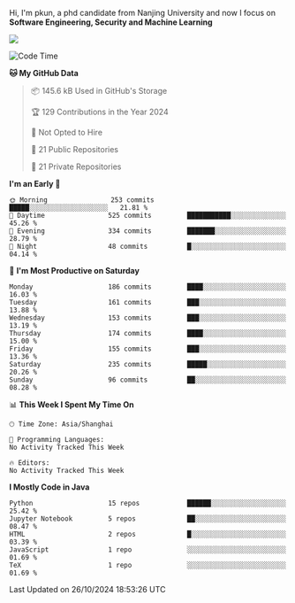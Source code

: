 Hi, I'm pkun, a phd candidate from Nanjing University and now I focus on **Software Engineering, Security and Machine Learning**

<!--![GitHub Snake Light](https://github.com/pppppkun/pppppkun/blob/output/github-snake.svg#gh-light-mode-only)-->
<!--![GitHub Snake dark](https://github.com/pppppkun/pppppkun/blob/output/github-snake-dark.svg#gh-dark-mode-only)-->

![](https://komarev.com/ghpvc/?username=pppppkun)
<!--START_SECTION:waka-->
![Code Time](http://img.shields.io/badge/Code%20Time-2%2C011%20hrs%2012%20mins-blue)

**🐱 My GitHub Data** 

> 📦 145.6 kB Used in GitHub's Storage 
 > 
> 🏆 129 Contributions in the Year 2024
 > 
> 🚫 Not Opted to Hire
 > 
> 📜 21 Public Repositories 
 > 
> 🔑 21 Private Repositories 
 > 
**I'm an Early 🐤** 

```text
🌞 Morning                253 commits         █████░░░░░░░░░░░░░░░░░░░░   21.81 % 
🌆 Daytime                525 commits         ███████████░░░░░░░░░░░░░░   45.26 % 
🌃 Evening                334 commits         ███████░░░░░░░░░░░░░░░░░░   28.79 % 
🌙 Night                  48 commits          █░░░░░░░░░░░░░░░░░░░░░░░░   04.14 % 
```
📅 **I'm Most Productive on Saturday** 

```text
Monday                   186 commits         ████░░░░░░░░░░░░░░░░░░░░░   16.03 % 
Tuesday                  161 commits         ███░░░░░░░░░░░░░░░░░░░░░░   13.88 % 
Wednesday                153 commits         ███░░░░░░░░░░░░░░░░░░░░░░   13.19 % 
Thursday                 174 commits         ████░░░░░░░░░░░░░░░░░░░░░   15.00 % 
Friday                   155 commits         ███░░░░░░░░░░░░░░░░░░░░░░   13.36 % 
Saturday                 235 commits         █████░░░░░░░░░░░░░░░░░░░░   20.26 % 
Sunday                   96 commits          ██░░░░░░░░░░░░░░░░░░░░░░░   08.28 % 
```


📊 **This Week I Spent My Time On** 

```text
🕑︎ Time Zone: Asia/Shanghai

💬 Programming Languages: 
No Activity Tracked This Week

🔥 Editors: 
No Activity Tracked This Week
```

**I Mostly Code in Java** 

```text
Python                   15 repos            ██████░░░░░░░░░░░░░░░░░░░   25.42 % 
Jupyter Notebook         5 repos             ██░░░░░░░░░░░░░░░░░░░░░░░   08.47 % 
HTML                     2 repos             █░░░░░░░░░░░░░░░░░░░░░░░░   03.39 % 
JavaScript               1 repo              ░░░░░░░░░░░░░░░░░░░░░░░░░   01.69 % 
TeX                      1 repo              ░░░░░░░░░░░░░░░░░░░░░░░░░   01.69 % 
```




 Last Updated on 26/10/2024 18:53:26 UTC
<!--END_SECTION:waka-->
